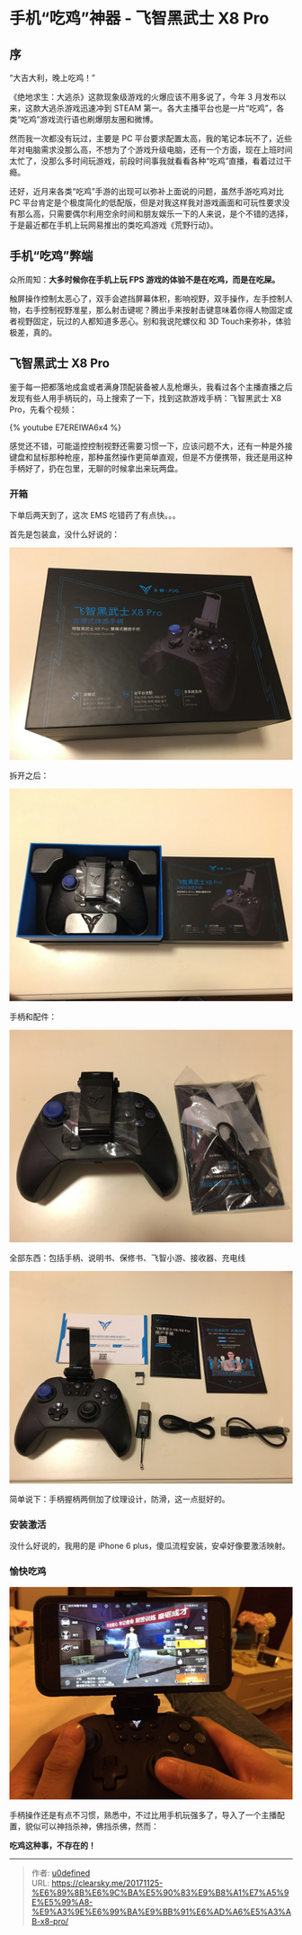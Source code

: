 # 手机“吃鸡”神器 - 飞智黑武士 X8 Pro


## 序

“大吉大利，晚上吃鸡！”

《绝地求生：大逃杀》这款现象级游戏的火爆应该不用多说了，今年 3 月发布以来，这款大逃杀游戏迅速冲到 STEAM 第一。各大主播平台也是一片“吃鸡”，各类“吃鸡”游戏流行语也刷爆朋友圈和微博。

然而我一次都没有玩过，主要是 PC 平台要求配置太高，我的笔记本玩不了，近些年对电脑需求没那么高，不想为了个游戏升级电脑，还有一个方面，现在上班时间太忙了，没那么多时间玩游戏，前段时间事我就看看各种“吃鸡”直播，看着过过干瘾。

还好，近月来各类“吃鸡”手游的出现可以弥补上面说的问题，虽然手游吃鸡对比 PC 平台肯定是个极度简化的低配版，但是对我这样我对游戏画面和可玩性要求没有那么高，只需要偶尔利用空余时间和朋友娱乐一下的人来说，是个不错的选择，于是最近都在手机上玩网易推出的类吃鸡游戏《荒野行动》。

## 手机“吃鸡”弊端

众所周知：**大多时候你在手机上玩 FPS 游戏的体验不是在吃鸡，而是在吃屎。**

触屏操作控制太恶心了，双手会遮挡屏幕体积，影响视野，双手操作，左手控制人物，右手控制视野准星，那么射击键呢？腾出手来按射击键意味着你得人物固定或者视野固定，玩过的人都知道多恶心。别和我说陀螺仪和 3D Touch来弥补，体验极差，真的。

## 飞智黑武士 X8 Pro

鉴于每一把都落地成盒或者满身顶配装备被人乱枪爆头，我看过各个主播直播之后发现有些人用手柄玩的，马上搜索了一下，找到这款游戏手柄：飞智黑武士 X8 Pro，先看个视频：

{% youtube E7EREIWA6x4 %}

感觉还不错，可能遥控控制视野还需要习惯一下，应该问题不大，还有一种是外接键盘和鼠标那种枪座，那种虽然操作更简单直观，但是不方便携带，我还是用这种手柄好了，扔在包里，无聊的时候拿出来玩两盘。

### 开箱

下单后两天到了，这次 EMS 吃错药了有点快。。。

首先是包装盒，没什么好说的：

![包装盒](fzkx.jpg "包装盒")

拆开之后：

![拆开](fzkx1.jpg "拆开")

手柄和配件：

![手柄和配件](fzkx2.jpg "手柄和配件")

全部东西：包括手柄、说明书、保修书、飞智小游、接收器、充电线

![全家福](fzkx3.jpg "全家福")

简单说下：手柄握柄两侧加了纹理设计，防滑，这一点挺好的。

### 安装激活

没什么好说的，我用的是 iPhone 6 plus，傻瓜流程安装，安卓好像要激活映射。

### 愉快吃鸡

![吃鸡中](fzchiji.jpg "吃鸡中")

手柄操作还是有点不习惯，熟悉中，不过比用手机玩强多了，导入了一个主播配置，貌似可以神挡杀神，佛挡杀佛，然而：

**吃鸡这种事，不存在的！**

---

> 作者: [u0defined](http://clearsky.me/)  
> URL: https://clearsky.me/20171125-%E6%89%8B%E6%9C%BA%E5%90%83%E9%B8%A1%E7%A5%9E%E5%99%A8-%E9%A3%9E%E6%99%BA%E9%BB%91%E6%AD%A6%E5%A3%AB-x8-pro/  

